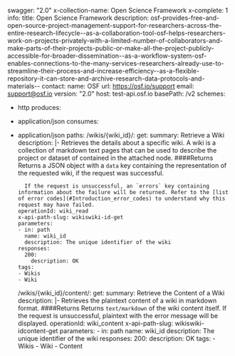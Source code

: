 swagger: "2.0"
x-collection-name: Open Science Framework
x-complete: 1
info:
  title: Open Science Framework
  description: osf-provides-free-and-open-source-project-management-support-for-researchers-across-the-entire-research-lifecycle--as-a-collaboration-tool-osf-helps-researchers-work-on-projects-privately-with-a-limited-number-of-collaborators-and-make-parts-of-their-projects-public-or-make-all-the-project-publicly-accessible-for-broader-dissemination--as-a-workflow-system-osf-enables-connections-to-the-many-services-researchers-already-use-to-streamline-their-process-and-increase-efficiency--as-a-flexible-repository-it-can-store-and-archive-research-data-protocols-and-materials--
  contact:
    name: OSF
    url: https://osf.io/support
    email: support@osf.io
  version: "2.0"
host: test-api.osf.io
basePath: /v2
schemes:
- http
produces:
- application/json
consumes:
- application/json
paths:
  /wikis/{wiki_id}/:
    get:
      summary: Retrieve a Wiki
      description: |-
        Retrieves the details about a specific wiki.
        A wiki is a collection of markdown text pages that can be used to describe the project or dataset of contained in the attached node.
        ####Returns
        Returns a JSON object with a `data` key containing the representation of the requested wiki, if the request was successful.

        If the request is unsuccessful, an `errors` key containing information about the failure will be returned. Refer to the [list of error codes](#Introduction_error_codes) to understand why this request may have failed.
      operationId: wiki_read
      x-api-path-slug: wikiswiki-id-get
      parameters:
      - in: path
        name: wiki_id
        description: The unique identifier of the wiki
      responses:
        200:
          description: OK
      tags:
      - Wikis
      - Wiki
  /wikis/{wiki_id}/content/:
    get:
      summary: Retrieve the Content of a Wiki
      description: |-
        Retrieves the plaintext content of a wiki in markdown format.
        ####Returns
        Returns `text/markdown` of the wiki content itself.
        If the request is unsuccessful, plaintext with the error message will be displayed.
      operationId: wiki_content
      x-api-path-slug: wikiswiki-idcontent-get
      parameters:
      - in: path
        name: wiki_id
        description: The unique identifier of the wiki
      responses:
        200:
          description: OK
      tags:
      - Wikis
      - Wiki
      - Content